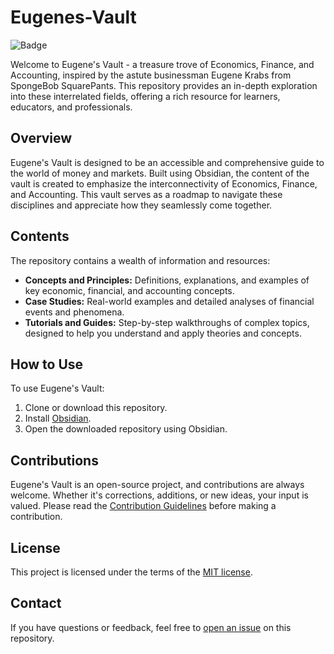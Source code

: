 # Eugenes-Vault

![Badge](https://img.shields.io/badge/Open%20Source-%F0%9F%94%AE-green)

Welcome to Eugene's Vault - a treasure trove of Economics, Finance, and Accounting, inspired by the astute businessman Eugene Krabs from SpongeBob SquarePants. This repository provides an in-depth exploration into these interrelated fields, offering a rich resource for learners, educators, and professionals.

## Overview

Eugene's Vault is designed to be an accessible and comprehensive guide to the world of money and markets. Built using Obsidian, the content of the vault is created to emphasize the interconnectivity of Economics, Finance, and Accounting. This vault serves as a roadmap to navigate these disciplines and appreciate how they seamlessly come together.

## Contents

The repository contains a wealth of information and resources:

- **Concepts and Principles:** Definitions, explanations, and examples of key economic, financial, and accounting concepts.
- **Case Studies:** Real-world examples and detailed analyses of financial events and phenomena.
- **Tutorials and Guides:** Step-by-step walkthroughs of complex topics, designed to help you understand and apply theories and concepts.

## How to Use

To use Eugene's Vault:

1. Clone or download this repository.
2. Install [Obsidian](https://obsidian.md/).
3. Open the downloaded repository using Obsidian.

## Contributions

Eugene's Vault is an open-source project, and contributions are always welcome. Whether it's corrections, additions, or new ideas, your input is valued. Please read the [Contribution Guidelines](CONTRIBUTING.md) before making a contribution.

## License

This project is licensed under the terms of the [MIT license](LICENSE.md).

## Contact

If you have questions or feedback, feel free to [open an issue](https://github.com/LucsiousLazarus/Eugenes-Vault/issues/new) on this repository.

